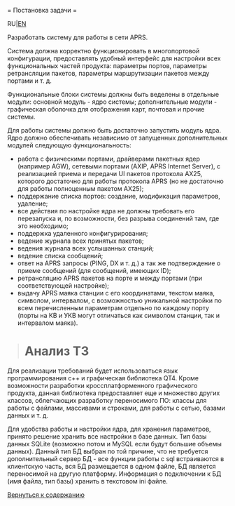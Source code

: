 ﻿= Постановка задачи =

RU|[EN](http://code.google.com/p/qaprs/wiki/tz_en)

Разработать систему для работы в сети APRS.

Система должна корректно функционировать в многопортовой конфигурации, предоставлять удобный интерфейс для настройки всех функциональных частей продукта: параметры портов, параметры ретрансляции пакетов, параметры маршрутизации пакетов между портами и т. д.

Функциональные блоки системы должны быть веделены в отдельные модули: основной модуль - ядро системы; дополнительные модули - графическая оболочка для отображения карт, почтовая и прочие системы.

Для работы системы должно быть достаточно запустить модуль ядра. Ядро должно обеспечивать независимо от запущенных дополнительных модулей следующую функциональность:

  * работа с физическими портами, драйверами пакетных ядер (например AGW), сетевыми портами (AXIP, APRS Internet Server), с реализацией приема и передачи UI пакетов протокола AX25, которого достаточно для работы протокола APRS (но не достаточно для работы полноценным пакетом AX25);
  * поддержание списка портов: создание, модификация параметров, удаление;
  * все действия по настройке ядра не должны требовать его перезапуска и, по возможности, без разрыва соединений там, где это необходимо;
  * поддержка удаленного конфигурирования;
  * ведение журнала всех принятых пакетов;
  * ведения журнала всех услышанных станций;
  * ведение списка сообщений;
  * ответ на APRS запросы (PING, DX и т. д.) а так же подтверждение о приеме сообщений (для сообщений, имеющих ID);
  * ретрансляцию APRS пакетов на порте и между портами (при соответствующей настройке);
  * выдачу APRS маяка станции с его координатами, текстом маяка, символом, интервалом, с возможностью уникальной настройки по всем перечисленным параметрам отдельно по каждому порту (порты на КВ и УКВ могут отличаться как символом станции, так и интервалом маяка).

> # Анализ ТЗ #

Для реализации требований будет использоваться язык программирования с++ и графическая библиотека QT4. Кроме возможности разработки кроссплатформенного графического продукта, данная библиотека предоставляет еще и множество других классов, облегчающих разработку переносимого ПО: классы для работы с файлами, массивами и строками, для работы с сетью, базами данных и т. д.

Для удобства работы и настройки ядра, для хранения параметров, принято решение хранить все настройки в базе данных. Тип базы данных SQLite (возможно потом и MySQL если будут большие объемы данных). Данный тип БД выбран по той причине, что не требуется дополнительный сервер БД - все функции работы с sql встраиваются в клиентскую часть, вся БД размещается в одном файле, БД является переносимой на другую платформу. Информация о подключении к БД (имя файла, тип базы) хранить в текстовом ini файле.

[Вернуться к содержанию](http://code.google.com/p/qaprs/wiki/content_ru)
